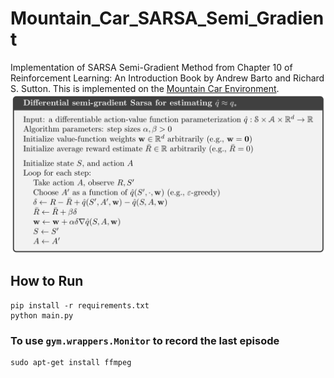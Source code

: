 # Mountain_Car_SARSA_Semi_Gradient
Implementation of SARSA Semi-Gradient Method from Chapter 10 of Reinforcement Learning: An Introduction
Book by Andrew Barto and Richard S. Sutton. This is implemented on the [Mountain Car Environment](https://github.com/openai/gym/wiki/MountainCar-v0).
![Sarsa Semi-Gradient](sarsa_semi_gradient.png)
## How to Run
```
pip install -r requirements.txt
python main.py
```
### To use `gym.wrappers.Monitor` to record the last episode
```
sudo apt-get install ffmpeg
```
